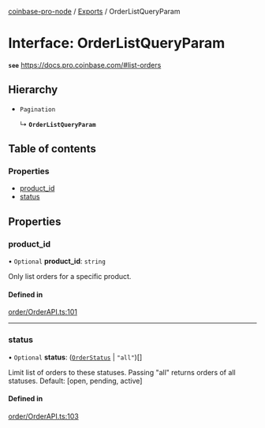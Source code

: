 [coinbase-pro-node](../README.md) / [Exports](../modules.md) / OrderListQueryParam

# Interface: OrderListQueryParam

**`see`** https://docs.pro.coinbase.com/#list-orders

## Hierarchy

- `Pagination`

  ↳ **`OrderListQueryParam`**

## Table of contents

### Properties

- [product_id](OrderListQueryParam.md#product_id)
- [status](OrderListQueryParam.md#status)

## Properties

### product_id

• `Optional` **product_id**: `string`

Only list orders for a specific product.

#### Defined in

[order/OrderAPI.ts:101](https://github.com/bennycode/coinbase-pro-node/blob/7770f03/src/order/OrderAPI.ts#L101)

---

### status

• `Optional` **status**: ([`OrderStatus`](../enums/OrderStatus.md) \| `"all"`)[]

Limit list of orders to these statuses. Passing "all" returns orders of all statuses. Default: [open, pending, active]

#### Defined in

[order/OrderAPI.ts:103](https://github.com/bennycode/coinbase-pro-node/blob/7770f03/src/order/OrderAPI.ts#L103)
